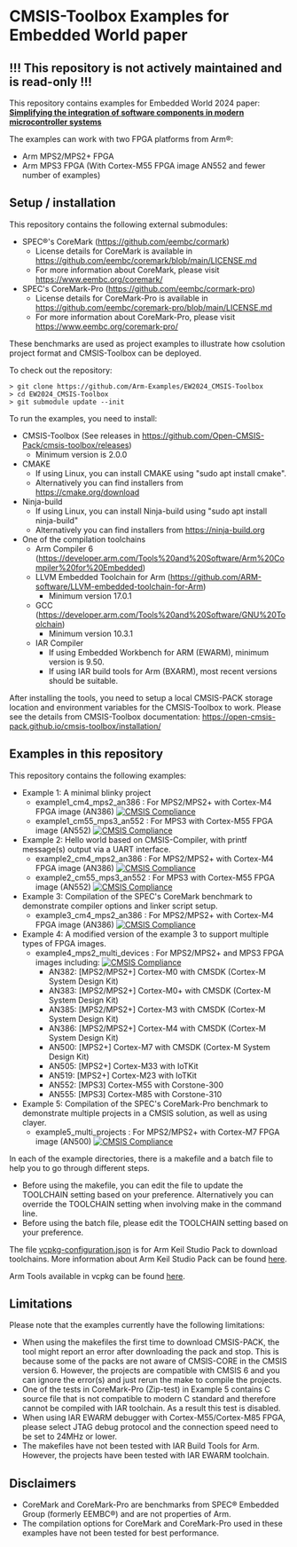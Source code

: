 # CMSIS-Toolbox Examples for Embedded World paper
## !!! This repository is not actively maintained and is read-only !!! 
This repository contains examples for Embedded World 2024 paper:
  [**Simplifying the integration of software components in modern microcontroller systems**](paper.md)

The examples can work with two FPGA platforms from Arm®:

- Arm MPS2/MPS2+ FPGA
- Arm MPS3 FPGA (With Cortex-M55 FPGA image AN552 and fewer number of examples)

## Setup / installation

This repository contains the following external submodules:

- SPEC®'s CoreMark (https://github.com/eembc/cormark)
  - License details for CoreMark is available in https://github.com/eembc/coremark/blob/main/LICENSE.md
  - For more information about CoreMark, please visit https://www.eembc.org/coremark/
- SPEC's CoreMark-Pro (https://github.com/eembc/cormark-pro)
  - License details for CoreMark-Pro is available in https://github.com/eembc/coremark-pro/blob/main/LICENSE.md
  - For more information about CoreMark-Pro, please visit https://www.eembc.org/coremark-pro/

These benchmarks are used as project examples to illustrate how csolution project format and CMSIS-Toolbox can be deployed.

To check out the repository:

```
> git clone https://github.com/Arm-Examples/EW2024_CMSIS-Toolbox
> cd EW2024_CMSIS-Toolbox
> git submodule update --init
```

To run the examples, you need to install:

- CMSIS-Toolbox (See releases in https://github.com/Open-CMSIS-Pack/cmsis-toolbox/releases)
  - Minimum version is 2.0.0
- CMAKE
  - If using Linux, you can install CMAKE using "sudo apt install cmake".
  - Alternatively you can find installers from https://cmake.org/download
- Ninja-build
  - If using Linux, you can install Ninja-build using "sudo apt install ninja-build"
  - Alternatively you can find installers from https://ninja-build.org
- One of the compilation toolchains
  - Arm Compiler 6 (https://developer.arm.com/Tools%20and%20Software/Arm%20Compiler%20for%20Embedded)
  - LLVM Embedded Toolchain for Arm (https://github.com/ARM-software/LLVM-embedded-toolchain-for-Arm)
    - Minimum version 17.0.1
  - GCC (https://developer.arm.com/Tools%20and%20Software/GNU%20Toolchain)
    - Minimum version 10.3.1
  - IAR Compiler
    - If using Embedded Workbench for ARM (EWARM), minimum version is 9.50.
    - If using IAR build tools for Arm (BXARM), most recent versions should be suitable.

After installing the tools, you need to setup a local CMSIS-PACK storage location and environment variables for the CMSIS-Toolbox to work. Please see the details from CMSIS-Toolbox documentation: https://open-cmsis-pack.github.io/cmsis-toolbox/installation/

## Examples in this repository

This repository contains the following examples:

- Example 1: A minimal blinky project
  - example1_cm4_mps2_an386  : For MPS2/MPS2+ with Cortex-M4 FPGA image (AN386) [![CMSIS Compliance](https://img.shields.io/github/actions/workflow/status/Arm-Examples/EW2024_CMSIS-Toolbox/verify-example1_cm4_mps2_an386.yml?logo=arm&logoColor=0091bd&label=CMSIS%20Compliance)](https://www.keil.arm.com/cmsis)
  - example1_cm55_mps3_an552 : For MPS3 with Cortex-M55 FPGA image (AN552) [![CMSIS Compliance](https://img.shields.io/github/actions/workflow/status/Arm-Examples/EW2024_CMSIS-Toolbox/verify-example1_cm55_mps3_an552.yml?logo=arm&logoColor=0091bd&label=CMSIS%20Compliance)](https://www.keil.arm.com/cmsis)
- Example 2: Hello world based on CMSIS-Compiler, with printf message(s) output via a UART interface.
  - example2_cm4_mps2_an386  : For MPS2/MPS2+ with Cortex-M4 FPGA image (AN386) [![CMSIS Compliance](https://img.shields.io/github/actions/workflow/status/Arm-Examples/EW2024_CMSIS-Toolbox/verify-example2_cm4_mps2_an386.yml?logo=arm&logoColor=0091bd&label=CMSIS%20Compliance)](https://www.keil.arm.com/cmsis)
  - example2_cm55_mps3_an552 : For MPS3 with Cortex-M55 FPGA image (AN552) [![CMSIS Compliance](https://img.shields.io/github/actions/workflow/status/Arm-Examples/EW2024_CMSIS-Toolbox/verify-example2_cm55_mps3_an552.yml?logo=arm&logoColor=0091bd&label=CMSIS%20Compliance)](https://www.keil.arm.com/cmsis)
- Example 3: Compilation of the SPEC's CoreMark benchmark to demonstrate compiler options and linker script setup.
  - example3_cm4_mps2_an386  : For MPS2/MPS2+ with Cortex-M4 FPGA image (AN386) [![CMSIS Compliance](https://img.shields.io/github/actions/workflow/status/Arm-Examples/EW2024_CMSIS-Toolbox/verify-example3_cm4_mps2_an386.yml?logo=arm&logoColor=0091bd&label=CMSIS%20Compliance)](https://www.keil.arm.com/cmsis)
- Example 4: A modified version of the example 3 to support multiple types of FPGA images.
  - example4_mps2_multi_devices : For MPS2/MPS2+ and MPS3 FPGA images including: [![CMSIS Compliance](https://img.shields.io/github/actions/workflow/status/Arm-Examples/EW2024_CMSIS-Toolbox/verify-example4_mps2_multi_devices.yml?logo=arm&logoColor=0091bd&label=CMSIS%20Compliance)](https://www.keil.arm.com/cmsis)
    - AN382: [MPS2/MPS2+] Cortex-M0 with CMSDK (Cortex-M System Design Kit)
    - AN383: [MPS2/MPS2+] Cortex-M0+ with CMSDK (Cortex-M System Design Kit)
    - AN385: [MPS2/MPS2+] Cortex-M3 with CMSDK (Cortex-M System Design Kit)
    - AN386: [MPS2/MPS2+] Cortex-M4 with CMSDK (Cortex-M System Design Kit)
    - AN500: [MPS2+] Cortex-M7 with CMSDK (Cortex-M System Design Kit)
    - AN505: [MPS2+] Cortex-M33 with IoTKit
    - AN519: [MPS2+] Cortex-M23 with IoTKit
    - AN552: [MPS3] Cortex-M55 with Corstone-300
    - AN555: [MPS3] Cortex-M85 with Corstone-310
- Example 5: Compilation of the SPEC's CoreMark-Pro benchmark to demonstrate multiple projects in a CMSIS solution, as well as using clayer.
  - example5_multi_projects  : For MPS2/MPS2+ with Cortex-M7 FPGA image (AN500) [![CMSIS Compliance](https://img.shields.io/github/actions/workflow/status/Arm-Examples/EW2024_CMSIS-Toolbox/verify-example5_multi_projects.yml?logo=arm&logoColor=0091bd&label=CMSIS%20Compliance)](https://www.keil.arm.com/cmsis)

In each of the example directories, there is a makefile and a batch file to help you to go through different steps.

- Before using the makefile, you can edit the file to update the TOOLCHAIN setting based on your preference. Alternatively you can override the TOOLCHAIN setting when involving make in the command line.
- Before using the batch file, please edit the TOOLCHAIN setting based on your preference.

The file [vcpkg-configuration.json](./vcpkg-configuration.json) is for Arm Keil Studio Pack to download toolchains.
More information about Arm Keil Studio Pack can be found [here](https://marketplace.visualstudio.com/items?itemName=Arm.keil-studio-pack).

Arm Tools available in vcpkg can be found [here](https://www.keil.arm.com/artifacts/).

## Limitations

Please note that the examples currently have the following limitations:

- When using the makefiles the first time to download CMSIS-PACK, the tool might report an error after downloading the pack and stop. This is because some of the packs are not aware of CMSIS-CORE in the CMSIS version 6. However, the projects are compatible with CMSIS 6 and you can ignore the error(s) and just rerun the make to compile the projects. 
- One of the tests in CoreMark-Pro (Zip-test) in Example 5 contains C source file that is not compatible to modern C standard and therefore cannot be compiled with IAR toolchain. As a result this test is disabled.
- When using IAR EWARM debugger with Cortex-M55/Cortex-M85 FPGA, please select JTAG debug protocol and the connection speed need to be set to 24MHz or lower.
- The makefiles have not been tested with IAR Build Tools for Arm. However, the projects have been tested with IAR EWARM toolchain.

## Disclaimers

- CoreMark and CoreMark-Pro are benchmarks from SPEC® Embedded Group (formerly EEMBC®) and are not properties of Arm.
- The compilation options for CoreMark and CoreMark-Pro used in these examples have not been tested for best performance.
